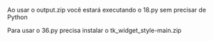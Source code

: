 Ao usar o output.zip você estará executando o 18.py sem precisar de Python

Para usar o 36.py precisa instalar o tk_widget_style-main.zip
